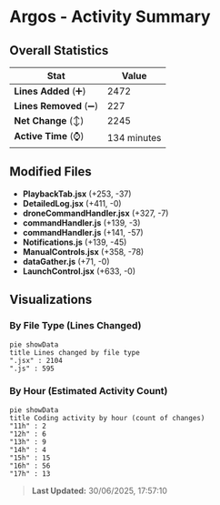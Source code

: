 # Argos - Activity Summary 

## Overall Statistics

| Stat                   | Value                                                             |
| ---------------------- | ----------------------------------------------------------------- |
| **Lines Added** (➕)   | 2472                                          |
| **Lines Removed** (➖) | 227                                        |
| **Net Change** (↕)    | 2245                |
| **Active Time** (⌚)   | 134 minutes |


## Modified Files
- **PlaybackTab.jsx** (+253, -37)
- **DetailedLog.jsx** (+411, -0)
- **droneCommandHandler.jsx** (+327, -7)
- **commandHandler.js** (+139, -3)
- **commandHandler.js** (+141, -57)
- **Notifications.js** (+139, -45)
- **ManualControls.jsx** (+358, -78)
- **dataGather.js** (+71, -0)
- **LaunchControl.jsx** (+633, -0)

## Visualizations

### By File Type (Lines Changed)

```mermaid
pie showData
title Lines changed by file type
".jsx" : 2104
".js" : 595
```

### By Hour (Estimated Activity Count)

```mermaid
pie showData
title Coding activity by hour (count of changes)
"11h" : 2
"12h" : 6
"13h" : 9
"14h" : 4
"15h" : 15
"16h" : 56
"17h" : 13
```


> **Last Updated:** 30/06/2025, 17:57:10